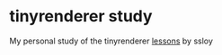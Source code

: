 # tinyrenderer study

My personal study of the tinyrenderer [lessons](https://github.com/ssloy/tinyrenderer/wiki) by ssloy